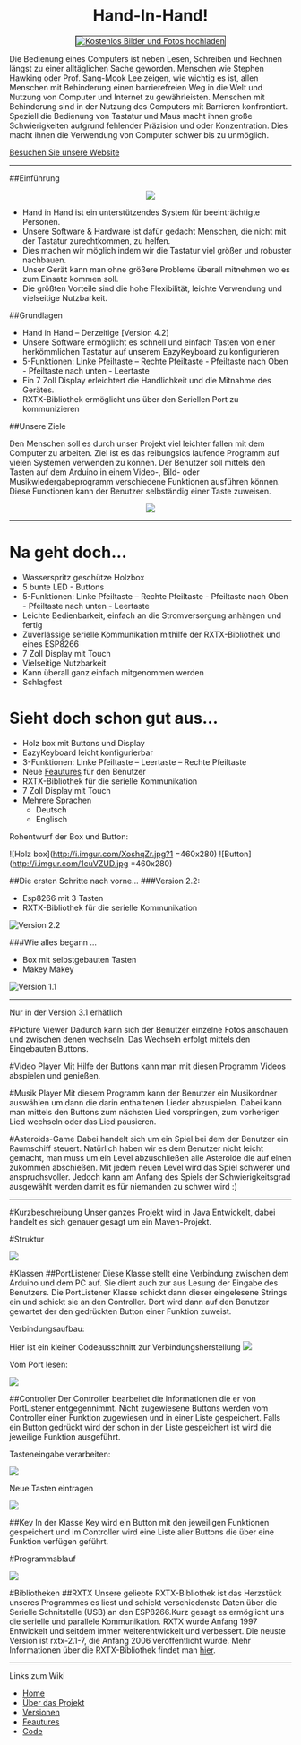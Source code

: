 
<h1 align="center">
Hand-In-Hand!
</h1>

<center><a href="http://www.directupload.net/file/d/4625/slvzjjbl_png.htm" target="_blank"><img src="http://fs5.directupload.net/images/170207/temp/slvzjjbl.png" border="1" title="Kostenlos Bilder und Fotos hochladen"></a></center>


Die Bedienung eines Computers ist neben Lesen, Schreiben und Rechnen längst zu einer alltäglichen Sache geworden. Menschen wie Stephen Hawking oder Prof. Sang-Mook Lee zeigen, wie wichtig es ist, allen Menschen mit Behinderung einen barrierefreien Weg in die Welt und Nutzung von Computer und Internet zu gewährleisten. Menschen mit Behinderung sind in der Nutzung des Computers mit Barrieren konfrontiert. Speziell die Bedienung von Tastatur und Maus macht ihnen große Schwierigkeiten aufgrund fehlender Präzision und oder Konzentration. Dies macht ihnen die Verwendung von Computer schwer bis zu unmöglich.

[Besuchen Sie unsere Website](http://sakalandrej.github.io/2016_3CHIF_hand-in-hand)

***

##Einführung

<p align="center"><img src="http://i.imgur.com/j1xdPfO.jpg?1"></p>

* Hand in Hand ist ein unterstützendes System für beeinträchtigte Personen.
* Unsere Software & Hardware ist dafür gedacht Menschen, die nicht mit der Tastatur zurechtkommen, zu helfen.
* Dies machen wir möglich indem wir die Tastatur viel größer und robuster nachbauen.
* Unser Gerät kann man ohne größere Probleme überall mitnehmen wo es zum Einsatz kommen soll.
* Die größten Vorteile sind die hohe Flexibilität, leichte Verwendung und vielseitige Nutzbarkeit.

##Grundlagen

* Hand in Hand – Derzeitige [Version 4.2]
* Unsere Software ermöglicht es schnell und einfach Tasten von einer herkömmlichen Tastatur auf unserem EazyKeyboard zu konfigurieren
* 5-Funktionen: Linke Pfeiltaste – Rechte Pfeiltaste - Pfeiltaste nach Oben - Pfeiltaste nach unten - Leertaste 
* Ein 7 Zoll Display erleichtert die Handlichkeit und die Mitnahme des Gerätes.
* RXTX-Bibliothek ermöglicht uns über den Seriellen Port zu kommunizieren

##Unsere Ziele

Den Menschen soll es durch unser Projekt viel leichter fallen mit dem Computer zu arbeiten. Ziel ist es das reibungslos laufende Programm auf vielen Systemen verwenden zu können. Der Benutzer soll mittels den Tasten auf dem Arduino in einem Video-, Bild- oder Musikwiedergabeprogramm verschiedene Funktionen ausführen können. Diese Funktionen kann der Benutzer selbständig einer Taste zuweisen.

<p align="center">
   <img src ="http://i.imgur.com/1X0g6uJ.png">
</p>

***
# Na geht doch...
* Wasserspritz geschütze Holzbox
* 5 bunte LED - Buttons
* 5-Funktionen: Linke Pfeiltaste – Rechte Pfeiltaste - Pfeiltaste nach Oben - Pfeiltaste nach unten - Leertaste 
* Leichte Bedienbarkeit, einfach an die Stromversorgung anhängen und fertig
* Zuverlässige serielle Kommunikation mithilfe der RXTX-Bibliothek und eines ESP8266
* 7 Zoll Display mit Touch
* Vielseitige Nutzbarkeit
* Kann überall ganz einfach mitgenommen werden
* Schlagfest


# Sieht doch schon gut aus...

* Holz box mit Buttons und Display
* EazyKeyboard leicht konfigurierbar
* 3-Funktionen: Linke Pfeiltaste – Leertaste – Rechte Pfeiltaste
* Neue [Feautures](https://github.com/htl-leonding/2016_3CHIF_hand-in-hand/wiki/Feautures) für den Benutzer
* RXTX-Bibliothek für die serielle Kommunikation
* 7 Zoll Display mit Touch
* Mehrere Sprachen
  * Deutsch
  * Englisch

Rohentwurf der Box und Button:                

![Holz box](http://i.imgur.com/XoshqZr.jpg?1 =460x280)
![Button](http://i.imgur.com/1cuVZUD.jpg =460x280)

##Die ersten Schritte nach vorne...
###Version 2.2:
* Esp8266 mit 3 Tasten
* RXTX-Bibliothek für die serielle Kommunikation

![Version 2.2](http://i.imgur.com/WXepJFD.png?1)

###Wie alles begann ...
* Box mit selbstgebauten Tasten
* Makey Makey

![Version 1.1](http://i.imgur.com/5S9Tcvp.png)

***

Nur in der Version 3.1 erhätlich

#Picture Viewer
Dadurch kann sich der Benutzer einzelne Fotos anschauen und zwischen denen wechseln. Das Wechseln erfolgt mittels den Eingebauten Buttons.

#Video Player
Mit Hilfe der Buttons kann man mit diesen Programm Videos abspielen und genießen.

#Musik Player
Mit diesem Programm kann der Benutzer ein Musikordner auswählen um dann die darin enthaltenen Lieder abzuspielen. Dabei kann man mittels den Buttons zum nächsten Lied vorspringen, zum vorherigen Lied wechseln oder das Lied pausieren.

#Asteroids-Game
Dabei handelt sich um ein Spiel bei dem der Benutzer ein Raumschiff steuert. Natürlich haben wir es dem Benutzer nicht leicht gemacht, man muss um ein Level abzuschließen alle Asteroide die auf einen zukommen abschießen. Mit jedem neuen Level wird das Spiel schwerer und anspruchsvoller. Jedoch kann am Anfang des Spiels der Schwierigkeitsgrad ausgewählt werden damit es für niemanden zu schwer wird :)

***

#Kurzbeschreibung
Unser ganzes Projekt wird in Java Entwickelt, dabei handelt es sich genauer gesagt um ein Maven-Projekt.

#Struktur
<p allign="center">
    <img src="http://i.imgur.com/TW2wX0S.png">
</p>

#Klassen
##PortListener
Diese Klasse stellt eine Verbindung zwischen dem Arduino und dem PC auf. Sie dient auch zur aus Lesung der Eingabe des Benutzers. Die PortListener Klasse schickt dann dieser eingelesene Strings ein und schickt sie an den Controller. Dort wird dann auf den Benutzer gewartet der den gedrückten Button einer Funktion zuweist.

Verbindungsaufbau:
<p allign="center">
Hier ist ein kleiner Codeausschnitt zur Verbindungsherstellung
    <img src="http://i.imgur.com/jSB278J.png">
</p>

Vom Port lesen:
<p allign="center">
    <img src="http://i.imgur.com/iJcw0QZ.png">
</p>

##Controller
Der Controller bearbeitet die Informationen die er von PortListener entgegennimmt. Nicht zugewiesene Buttons werden vom Controller einer Funktion zugewiesen und in einer Liste gespeichert. Falls ein Button gedrückt wird der schon in der Liste gespeichert ist wird die jeweilige Funktion ausgeführt.

Tasteneingabe verarbeiten:
<p allign="center">
    <img src="http://i.imgur.com/TrKQRvk.png">
</p>

Neue Tasten eintragen
<p allign="center">
    <img src="http://i.imgur.com/m02sirj.png">
</p>

##Key
In der Klasse Key wird ein Button mit den jeweiligen Funktionen gespeichert und im Controller wird eine Liste aller Buttons die über eine Funktion verfügen geführt.

#Programmablauf
<p allign="center">
    <img src="http://i.imgur.com/FPD4HOS.png">
</p>

#Bibliotheken
##RXTX
Unsere geliebte RXTX-Bibliothek ist das Herzstück unseres Programmes es liest und schickt verschiedenste Daten über die Serielle Schnitstelle (USB) an den ESP8266.Kurz gesagt es ermöglicht uns die serielle und parallele Kommunikation. RXTX wurde Anfang 1997 Entwickelt und seitdem immer weiterentwickelt und verbessert. Die neuste Version ist rxtx-2.1-7, die Anfang 2006 veröffentlicht wurde. Mehr Informationen über die RXTX-Bibliothek findet man [hier](http://users.frii.com/jarvi/rxtx/index.html).

***
Links zum Wiki
* [Home](https://github.com/htl-leonding/2016_3CHIF_hand-in-hand/wiki/Home)
* [Über das Projekt](https://github.com/htl-leonding/2016_3CHIF_hand-in-hand/wiki/%C3%9Cber-das-Projekt)
* [Versionen](https://github.com/htl-leonding/2016_3CHIF_hand-in-hand/wiki/Versionen)
* [Feautures](https://github.com/htl-leonding/2016_3CHIF_hand-in-hand/wiki/Feautures)
* [Code](https://github.com/htl-leonding/2016_3CHIF_hand-in-hand/wiki/Code)

